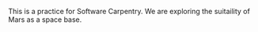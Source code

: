 This is a practice for Software Carpentry. We are exploring the suitaility of Mars as a space base.
